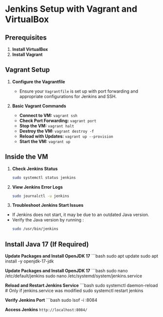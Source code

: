 <!-- Installation de virtualbox
Installation de vagrant 
configuration de vagrantfile/ jenkins.ssh 

se connecter : vagrant ssh 
vérifier le port : vagrant port 
arreter la machine : vagrant halt 
détruire la machine : vagrant destroy -f 
Reload avec les modifications apportées : vagrant up --provision 
démarrer : vagrant up 


Une fois connecté  : 
vérifier la status de jenkins : sudo systemctl status jenkins
consulter le journal d'erreur  : sudo journalctl -u jenkins

Si jenkins n'est pas démarrer , c'est du probablement a une version java trop ancienne (c'etais mon cas ) , pour vérifier cela : sudo /usr/bin/jenkins

Pour installer une autre version(17) : 
sudo apt update
sudo apt install -y openjdk-17-jdk

redemarrer le serveur  : sudo systemctl restart jenkins

NB: vérifier les ports 
mmodifier le port de jenkins :  sudo nano /etc/default/jenkins & 
sudo nano /etc/systemd/system/jenkins.service

redemarrer : 
sudo systemctl daemon-reload # si jenkins.service est modifié 
sudo systemctl restart jenkins


vérifier que le port est en écoute : sudo lsof -i :8084

si c'est le cas tous est bien configuré : http://localhost:8084/ -->

# Jenkins Setup with Vagrant and VirtualBox

## Prerequisites

1. **Install VirtualBox**
2. **Install Vagrant**

## Vagrant Setup

1. **Configure the Vagrantfile**
   - Ensure your `Vagrantfile` is set up with port forwarding and appropriate configurations for Jenkins and SSH.

2. **Basic Vagrant Commands**
   - **Connect to VM:** `vagrant ssh`
   - **Check Port Forwarding:** `vagrant port`
   - **Stop the VM:** `vagrant halt`
   - **Destroy the VM:** `vagrant destroy -f`
   - **Reload with Updates:** `vagrant up --provision`
   - **Start the VM:** `vagrant up`

## Inside the VM

1. **Check Jenkins Status**
   ```bash
   sudo systemctl status jenkins
2. **View Jenkins Error Logs**
    ```bash
   sudo journalctl -u jenkins
3. **Troubleshoot Jenkins Start Issues**
 - If Jenkins does not start, it may be due to an outdated Java version.
 - Verify the Java version by running : 
     ```bash
   sudo /usr/bin/jenkins


## Install Java 17 (If Required)

**Update Packages and Install OpenJDK 17**
    ```bash
    sudo apt update
    sudo apt install -y openjdk-17-jdk


**Update Packages and Install OpenJDK 17**
    ```bash 
    sudo nano /etc/default/jenkins
    sudo nano /etc/systemd/system/jenkins.service

**Reload and Restart Jenkins Service**
    ```bash 
    sudo systemctl daemon-reload  # Only if jenkins.service was modified
sudo systemctl restart jenkins


**Verify Jenkins Port**
    ```bash
    sudo lsof -i :8084

**Access Jenkins**
```http://localhost:8084/```





